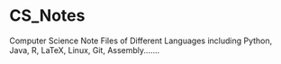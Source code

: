 # CS_Notes
Computer Science Note Files of Different Languages including Python, Java, R, LaTeX, Linux, Git, Assembly.......
